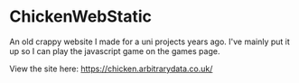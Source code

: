 # ChickenWebStatic
An old crappy website I made for a uni projects years ago. I've mainly put it up so I can play the javascript game on the games page.

View the site here: https://chicken.arbitrarydata.co.uk/
